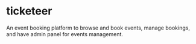 # ticketeer
An event booking platform to browse and book events, manage bookings, and have admin panel for events management.
